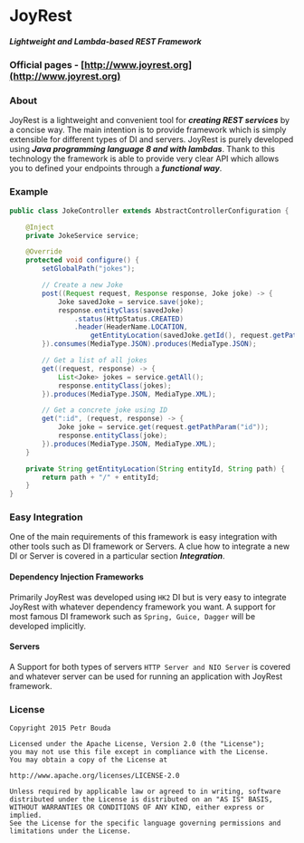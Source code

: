 # JoyRest
##### Lightweight and Lambda-based REST Framework
### Official pages - [http://www.joyrest.org](http://www.joyrest.org)
### About
JoyRest is a lightweight and convenient tool for **_creating REST services_** by a concise way. The main intention is to provide framework which is simply extensible for different types of DI and servers. JoyRest is purely developed using **_Java programming language 8 and with lambdas_**. Thank to this technology the framework is able to provide very clear API which allows you to defined your endpoints through a **_functional way_**.

### Example
```java
public class JokeController extends AbstractControllerConfiguration {

	@Inject
	private JokeService service;

	@Override
	protected void configure() {
		setGlobalPath("jokes");

		// Create a new Joke
		post((Request request, Response response, Joke joke) -> {
			Joke savedJoke = service.save(joke);
			response.entityClass(savedJoke)
				.status(HttpStatus.CREATED)
				.header(HeaderName.LOCATION, 
				    getEntityLocation(savedJoke.getId(), request.getPath()));
		}).consumes(MediaType.JSON).produces(MediaType.JSON);

		// Get a list of all jokes
		get((request, response) -> {
			List<Joke> jokes = service.getAll();
			response.entityClass(jokes);
		}).produces(MediaType.JSON, MediaType.XML);

		// Get a concrete joke using ID
		get(":id", (request, response) -> {
			Joke joke = service.get(request.getPathParam("id"));
			response.entityClass(joke);
		}).produces(MediaType.JSON, MediaType.XML);
	}

	private String getEntityLocation(String entityId, String path) {
		return path + "/" + entityId;
	}
}
```

### Easy Integration
One of the main requirements of this framework is easy integration with other tools such as DI framework or Servers. A clue how to integrate a new DI or Server is covered in a particular section **_Integration_**.

#### Dependency Injection Frameworks
Primarily JoyRest was developed using `HK2` DI but is very easy to integrate JoyRest with whatever dependency framework you want. A support for most famous DI framework such as `Spring, Guice, Dagger` will be developed implicitly.

#### Servers
A Support for both types of servers `HTTP Server and NIO Server` is covered and whatever server can be used for running an application with JoyRest framework.

### License
```
Copyright 2015 Petr Bouda

Licensed under the Apache License, Version 2.0 (the "License");
you may not use this file except in compliance with the License.
You may obtain a copy of the License at

http://www.apache.org/licenses/LICENSE-2.0

Unless required by applicable law or agreed to in writing, software
distributed under the License is distributed on an "AS IS" BASIS,
WITHOUT WARRANTIES OR CONDITIONS OF ANY KIND, either express or implied.
See the License for the specific language governing permissions and
limitations under the License.
```